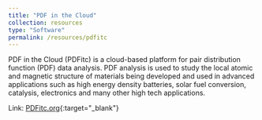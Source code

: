 ```yaml
---
title: "PDF in the Cloud"
collection: resources
type: "Software"
permalink: /resources/pdfitc
---
```


PDF in the Cloud (PDFitc) is a cloud-based platform for pair distribution function (PDF) data analysis. 
PDF analysis is used to study the local atomic and magnetic structure of materials being developed and used in advanced 
applications such as high energy density batteries, solar fuel conversion, catalysis, electronics and many other high tech applications. 

Link: [PDFitc.org](https://www.pdfitc.org){:target="_blank"}
